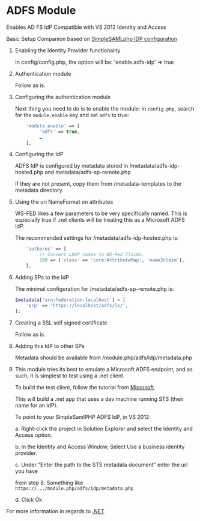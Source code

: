 # ADFS Module

Enables AD FS IdP
Compatible with VS 2012 Identity and Access

Basic Setup Companion based on [SimpleSAMLphp IDP configuration][docs]

1. Enabling the Identity Provider functionality

   In config/config.php, the option will be:
   'enable.adfs-idp' => true

2. Authentication module

   Follow as is.

3. Configuring the authentication module

   Next thing you need to do is to enable the module: in `config.php`,
   search for the `module.enable` key and set `adfs` to true:

   ```php
       'module.enable' => [
            'adfs' => true,
            …
       ],
   ```

4. Configuring the IdP

   ADFS IdP is configured by metadata stored in /metadata/adfs-idp-hosted.php
   and metadata/adfs-sp-remote.php

   If they are not present, copy them from /metadata-templates to the metadata
   directory.

5. Using the uri NameFormat on attributes

   WS-FED likes a few parameters to be very specifically named. This is
   especially true if .net clients will be treating this as a Microsoft ADFS
   IdP.

   The recommended settings for /metadata/adfs-idp-hosted.php is:

   ```php
       'authproc' => [
            // Convert LDAP names to WS-Fed Claims.
            100 => ['class' => 'core:AttributeMap', 'name2claim'],
       ],
   ```

6. Adding SPs to the IdP

   The minimal configuration for /metadata/adfs-sp-remote.php is:

   ```php
   $metadata['urn:federation:localhost'] = [
       'prp' => 'https://localhost/adfs/ls/',
   ];
   ```

7. Creating a SSL self signed certificate

   Follow as is.

8. Adding this IdP to other SPs

   Metadata should be available from /module.php/adfs/idp/metadata.php

9. This module tries its best to emulate a Microsoft ADFS endpoint, and as
   such, it is simplest to test using a .net client.

   To build the test client, follow the tutorial from [Microsoft][ms_docs].

   This will build a .net app that uses a dev machine running STS (their name for
   an IdP).

   To point to your SimpleSamlPHP ADFS IdP, in VS 2012:

   a. Right-click the project in Solution Explorer and select the Identity and
      Access option.

   b. In the Identity and Access Window, Select Use a business identity
      provider.

   c. Under “Enter the path to the STS metadata document” enter the url you have

      from step 8. Something like
      `https://.../module.php/adfs/idp/metadata.php`

   d. Click Ok

For more information in regards to [.NET][dotnet]

[dotnet]: http://msdn.microsoft.com/en-us/library/hh377151.aspx
[docs]: http://simplesamlphp.org/docs/stable/simplesamlphp-idp
[ms_docs]: http://code.msdn.microsoft.com/Claims-Aware-Web-d94a89ca
